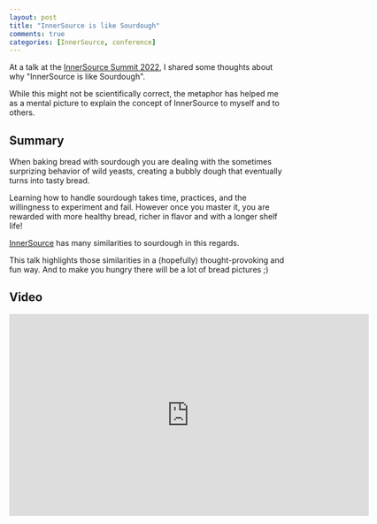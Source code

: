 ```yaml
---
layout: post
title: "InnerSource is like Sourdough"
comments: true
categories: [InnerSource, conference]
---
```


At a talk at the [InnerSource Summit 2022](https://innersourcecommons.org/events/isc-2022/), I shared some thoughts about why "InnerSource is like Sourdough".

While this might not be scientifically correct, the metaphor has helped me as a mental picture to explain the concept of InnerSource to myself and to others.

## Summary

When baking bread with sourdough you are dealing with the sometimes surprizing behavior of wild yeasts, creating a bubbly dough that eventually turns into tasty bread.

Learning how to handle sourdough takes time, practices, and the willingness to experiment and fail. However once you master it, you are rewarded with more healthy bread, richer in flavor and with a longer shelf life!

[InnerSource](https://innersourcecommons.org) has many similarities to sourdough in this regards.

This talk highlights those similarities in a (hopefully) thought-provoking and fun way. And to make you hungry there will be a lot of bread pictures ;)

## Video

<iframe width="650" height="365" src="https://www.youtube.com/embed/D4ZOES_7iJQ" frameborder="0" allow="accelerometer; autoplay; encrypted-media; gyroscope; picture-in-picture" allowfullscreen></iframe>
